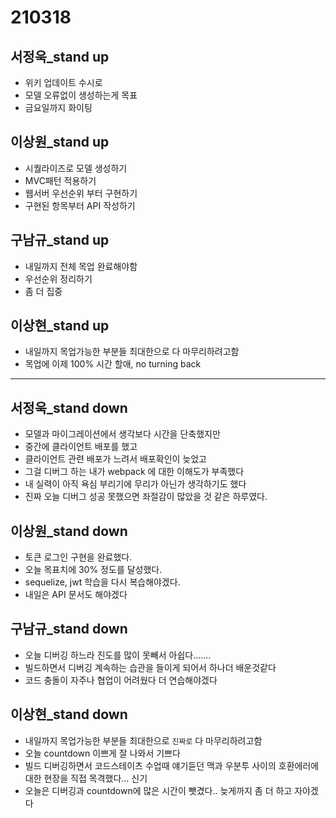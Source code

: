 # 210318

## 서정욱_stand up

- 위키 업데이트 수시로
- 모델 오류없이 생성하는게 목표
- 금요일까지 화이팅

## 이상원_stand up

- 시퀄라이즈로 모델 생성하기
- MVC패턴 적용하기
- 웹서버 우선순위 부터 구현하기
- 구현된 항목부터 API 작성하기

## 구남규_stand up

- 내일까지 전체 목업 완료해야함
- 우선순위 정리하기
- 좀 더 집중

## 이상현_stand up

- 내일까지 목업가능한 부분들 최대한으로 다 마무리하려고함
- 목업에 이제 100% 시간 할애, no turning back

---

## 서정욱_stand down

- 모델과 마이그레이션에서 생각보다 시간을 단축했지만
- 중간에 클라이언트 배포를 했고
- 클라이언트 관련 배포가 느려서 배포확인이 늦었고
- 그걸 디버그 하는 내가 webpack 에 대한 이해도가 부족했다
- 내 실력이 아직 욕심 부리기에 무리가 아닌가 생각하기도 했다
- 진짜 오늘 디버그 성공 못했으면 좌절감이 많았을 것 같은 하루였다.

## 이상원_stand down

- 토큰 로그인 구현을 완료했다.
- 오늘 목표치에 30% 정도를 달성했다.
- sequelize, jwt 학습을 다시 복습해야겠다.
- 내일은 API 문서도 해야겠다

## 구남규_stand down
- 오늘 디버깅 하느라 진도를 많이 못빼서 아쉽다.......
- 빌드하면서 디버깅 계속하는 습관을 들이게 되어서 하나더 배운것같다
- 코드 충돌이 자주나 협업이 어려웠다 더 연습해야겠다

## 이상현_stand down

- 내일까지 목업가능한 부분들 최대한으로 `진짜로` 다 마무리하려고함
- 오늘 countdown 이쁘게 잘 나와서 기쁘다
- 빌드 디버깅하면서 코드스테이츠 수업때 얘기듣던 맥과 우분투 사이의 호환에러에 대한 현장을 직접 목격했다... 신기
- 오늘은 디버깅과 countdown에 많은 시간이 뺏겼다.. 늦게까지 좀 더 하고 자야겠다